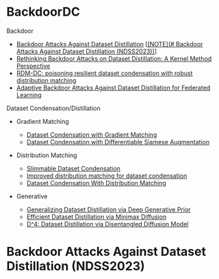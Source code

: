 # BackdoorDC
Backdoor  
- [Backdoor Attacks Against Dataset Distillation](https://www.ndss-symposium.org/wp-content/uploads/2023/02/ndss2023_f287_paper.pdf)  [<u>[NOTE](# Backdoor Attacks Against Dataset Distillation (NDSS2023))</u>]
- [Rethinking Backdoor Attacks on Dataset Distillation: A Kernel Method Perspective](https://openreview.net/forum?id=iCNOK45Csv)  
- [RDM-DC: poisoning resilient dataset condensation with robust distribution matching](https://proceedings.mlr.press/v216/zheng23a.html)  
- [Adaptive Backdoor Attacks Against Dataset Distillation for Federated Learning](https://ieeexplore.ieee.org/abstract/document/10622462)  

Dataset Condensation/Distillation  
- Gradient Matching
  - [Dataset Condensation with Gradient Matching](https://openreview.net/forum?id=mSAKhLYLSsl&continueFlag=634046c11e178a0606b18ce2de87a924)
  - [Dataset Condensation with Differentiable Siamese Augmentation](https://proceedings.mlr.press/v139/zhao21a.html)
  
- Distribution Matching
  - [Slimmable Dataset Condensation](https://openaccess.thecvf.com/content/CVPR2023/html/Liu_Slimmable_Dataset_Condensation_CVPR_2023_paper.html)
  - [Improved distribution matching for dataset condensation](https://openaccess.thecvf.com/content/CVPR2023/html/Zhao_Improved_Distribution_Matching_for_Dataset_Condensation_CVPR_2023_paper.html)
  - [Dataset Condensation With Distribution Matching](https://openaccess.thecvf.com/content/WACV2023/html/Zhao_Dataset_Condensation_With_Distribution_Matching_WACV_2023_paper.html)

- Generative
  - [Generalizing Dataset Distillation via Deep Generative Prior](https://openaccess.thecvf.com/content/CVPR2023/html/Cazenavette_Generalizing_Dataset_Distillation_via_Deep_Generative_Prior_CVPR_2023_paper.html)
  - [Efficient Dataset Distillation via Minimax Diffusion](https://openaccess.thecvf.com/content/CVPR2024/html/Gu_Efficient_Dataset_Distillation_via_Minimax_Diffusion_CVPR_2024_paper.html)
  - [D^4: Dataset Distillation via Disentangled Diffusion Model](https://openaccess.thecvf.com/content/CVPR2024/html/Su_D4_Dataset_Distillation_via_Disentangled_Diffusion_Model_CVPR_2024_paper.html)

# Backdoor Attacks Against Dataset Distillation (NDSS2023) 

